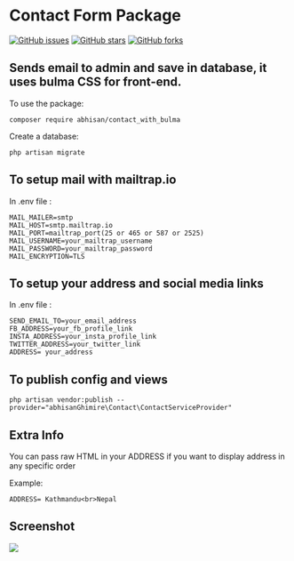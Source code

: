 # Contact Form Package

<a href="https://github.com/abhisanGhimire/package_development_for_laravel/issues"><img alt="GitHub issues" src="https://img.shields.io/github/issues/abhisanGhimire/package_development_for_laravel?style=for-the-badge"></a>
<a href="https://github.com/abhisanGhimire/package_development_for_laravel/stargazers"><img alt="GitHub stars" src="https://img.shields.io/github/stars/abhisanGhimire/package_development_for_laravel?style=for-the-badge"></a>
<a href="https://github.com/abhisanGhimire/package_development_for_laravel/network"><img alt="GitHub forks" src="https://img.shields.io/github/forks/abhisanGhimire/package_development_for_laravel?style=for-the-badge"></a>

## Sends email to admin and save in database, it uses bulma CSS for front-end.

To use the package:

`composer require abhisan/contact_with_bulma`

Create a database:

`php artisan migrate`

## To setup mail with mailtrap.io

In .env file :

```
MAIL_MAILER=smtp
MAIL_HOST=smtp.mailtrap.io
MAIL_PORT=mailtrap_port(25 or 465 or 587 or 2525)
MAIL_USERNAME=your_mailtrap_username
MAIL_PASSWORD=your_mailtrap_password
MAIL_ENCRYPTION=TLS
```

## To setup your address and social media links

In .env file :

```
SEND_EMAIL_TO=your_email_address
FB_ADDRESS=your_fb_profile_link
INSTA_ADDRESS=your_insta_profile_link
TWITTER_ADDRESS=your_twitter_link
ADDRESS= your_address
```

## To publish config and views

`php artisan vendor:publish --provider="abhisanGhimire\Contact\ContactServiceProvider"`

## Extra Info

You can pass raw HTML in your ADDRESS if you want to display address in any specific order

Example:

```
ADDRESS= Kathmandu<br>Nepal
```

## Screenshot

<img src="http://abhisanghimire.info/contact_package.png">
